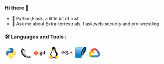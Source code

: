 ### Hi there 👋

<!--
**collinsmarra/collinsmarra** is a ✨ _special_ ✨ repository because its `README.md` (this file) appears on your GitHub profile.

Here are some ideas to get you started:
-->

- 🔭 Python,Flask, a little bit of rust
- 💬 Ask me about Extra-terrestrials, flask,web-security and pro-wrestling

### :hammer_and_wrench: Languages and Tools :

<div>
  <img src="https://github.com/devicons/devicon/blob/master/icons/python/python-original.svg" title="python" width="40" height="40"/>&nbsp;
  <img src="https://github.com/devicons/devicon/blob/master/icons/flask/flask-original.svg" title="flask" **alt="Git" width="40" height="40"/>
  <img src="https://github.com/devicons/devicon/blob/master/icons/git/git-original-wordmark.svg" title="Git" **alt="Git" width="40" height="40"/>
  <img src="https://github.com/devicons/devicon/blob/master/icons/linux/linux-original.svg" title="linux" **alt="Git" width="40" height="40"/>
  <img src="https://github.com/devicons/devicon/blob/master/icons/sqlalchemy/sqlalchemy-original.svg" title="sqlalchemy" **alt="Git" width="40" height="40"/>
  <img src="https://github.com/devicons/devicon/blob/master/icons/sqlite/sqlite-original.svg" title="sqlite" **alt="Git" width="40" height="40"/>
  <img src="https://github.com/devicons/devicon/blob/master/icons/googlecloud/googlecloud-original.svg" title="googlecloud" **alt="Git" width="40" height="40"/>


</div>
